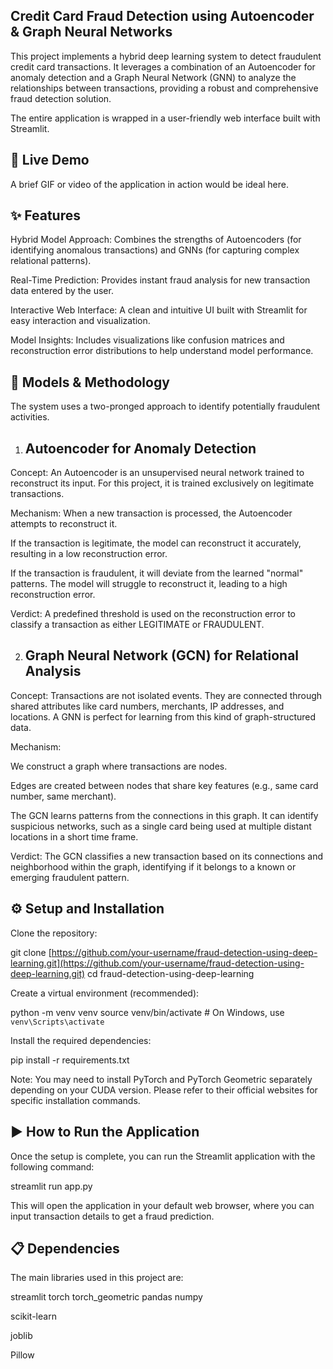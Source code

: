 Credit Card Fraud Detection using Autoencoder & Graph Neural Networks
-
This project implements a hybrid deep learning system to detect fraudulent credit card transactions. It leverages a combination of an Autoencoder for anomaly detection and a Graph Neural Network (GNN) to analyze the relationships between transactions, providing a robust and comprehensive fraud detection solution.

The entire application is wrapped in a user-friendly web interface built with Streamlit.

🎥 Live Demo
-
A brief GIF or video of the application in action would be ideal here.

✨ Features
-
Hybrid Model Approach: Combines the strengths of Autoencoders (for identifying anomalous transactions) and GNNs (for capturing complex relational patterns).

Real-Time Prediction: Provides instant fraud analysis for new transaction data entered by the user.

Interactive Web Interface: A clean and intuitive UI built with Streamlit for easy interaction and visualization.

Model Insights: Includes visualizations like confusion matrices and reconstruction error distributions to help understand model performance.

🤖 Models & Methodology
-
The system uses a two-pronged approach to identify potentially fraudulent activities.

1. Autoencoder for Anomaly Detection
   -

Concept: An Autoencoder is an unsupervised neural network trained to reconstruct its input. For this project, it is trained exclusively on legitimate transactions.

Mechanism: When a new transaction is processed, the Autoencoder attempts to reconstruct it.

If the transaction is legitimate, the model can reconstruct it accurately, resulting in a low reconstruction error.

If the transaction is fraudulent, it will deviate from the learned "normal" patterns. The model will struggle to reconstruct it, leading to a high reconstruction error.

Verdict: A predefined threshold is used on the reconstruction error to classify a transaction as either LEGITIMATE or FRAUDULENT.

2. Graph Neural Network (GCN) for Relational Analysis
   -
Concept: Transactions are not isolated events. They are connected through shared attributes like card numbers, merchants, IP addresses, and locations. A GNN is perfect for learning from this kind of graph-structured data.

Mechanism:

We construct a graph where transactions are nodes.

Edges are created between nodes that share key features (e.g., same card number, same merchant).

The GCN learns patterns from the connections in this graph. It can identify suspicious networks, such as a single card being used at multiple distant locations in a short time frame.

Verdict: The GCN classifies a new transaction based on its connections and neighborhood within the graph, identifying if it belongs to a known or emerging fraudulent pattern.


⚙️ Setup and Installation
-
Clone the repository:

git clone [https://github.com/your-username/fraud-detection-using-deep-learning.git](https://github.com/your-username/fraud-detection-using-deep-learning.git)
cd fraud-detection-using-deep-learning

Create a virtual environment (recommended):

python -m venv venv
source venv/bin/activate  # On Windows, use `venv\Scripts\activate`

Install the required dependencies:

pip install -r requirements.txt

Note: You may need to install PyTorch and PyTorch Geometric separately depending on your CUDA version. Please refer to their official websites for specific installation commands.

▶️ How to Run the Application
-
Once the setup is complete, you can run the Streamlit application with the following command:

streamlit run app.py

This will open the application in your default web browser, where you can input transaction details to get a fraud prediction.

📋 Dependencies
-
The main libraries used in this project are:

streamlit
torch
torch_geometric
pandas
numpy

scikit-learn

joblib

Pillow
